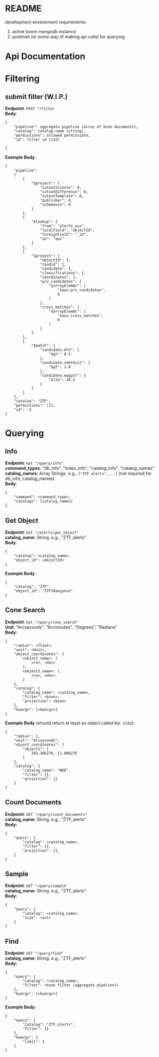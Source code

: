# README
development environment requirements:
1. active boom mongodb instance
2. postman (or some way of making api calls) for querying

# Api Documentation

# Filtering

## submit filter (W.I.P.)
**Endpoint**: `POST "/filter`\
**Body**:
```
{
    "pipeline": aggregate pipeline (array of bson documents),
    "catalog": catalog name (string),
    "permissions": allowed permissions,
    "id": filter id (i32)

}
```

**Example Body**:
```
{
    "pipeline": 
    [   
        {
            "$project": {
                "cutoutScience": 0, 
                "cutoutDifference": 0, 
                "cutoutTemplate": 0, 
                "publisher": 0, 
                "schemavsn": 0
            }
        }, 
        {
            "$lookup": {
                "from": "alerts_aux", 
                "localField": "objectId", 
                "foreignField": "_id", 
                "as": "aux"
            }
        }, 
        {
            "$project": {
                "objectId": 1, 
                "candid": 1, 
                "candidate": 1, 
                "classifications": 1, 
                "coordinates": 1, 
                "prv_candidates": {
                    "$arrayElemAt": [
                        "$aux.prv_candidates", 
                        0
                    ]
                }, 
                "cross_matches": {
                    "$arrayElemAt": [
                        "$aux.cross_matches", 
                        0
                    ]
                }
            }
        }, 
        {
            "$match": {
                "candidate.drb": {
                    "$gt": 0.5
                }, 
                "candidate.ndethist": {
                    "$gt": 1.0
                }, 
                "candidate.magpsf": {
                    "$lte": 18.5
                }
            }
        }
    ],
    "catalog": "ZTF",
    "permissions": [1],
    "id": -3
}
```

# Querying

## Info
**Endpoint**: `Get "/query/info"`\
**command_types**: "db_info", "index_info", "catalog_info", "catalog_names"\
**catalog_names**: Array Strings. e.g., `["ZTF_alerts",...]` (not required for db_info, catalog_names)\
**Body**: 
```
{
    "command": <command_type>,
    "catalogs": [catalog_names]
}
```

## Get Object
**Endpoint**: `Get "/alerts/get_object"`\
**catalog_name**: String. e.g., "ZTF_alerts"\
**Body**:
```
{
    "catalog": <catalog_name>,
    "object_id": <objectId>
}
```
**Example Body**:
```
{
    "catalog": "ZTF",
    "object_id": "ZTF18aajpnun"
}
```

## Cone Search
**Endpoint**: `Get "/query/cone_search"`\
**Unit**: "Arcseconds", "Arcminutes", "Degrees", "Radians"\
**Body**:
```
{
    "radius": <float>,
    "unit": <Unit>,
    "object_coordinates": {
        <object_name>: [
            <ra>, <dec>
        ],
        <object2_name>: [
            <ra>, <dec>
        ]
    },
    "catalog": {
        "catalog_name": <catalog_name>,
        "filter": <bson>,
        "projection": <bson>
    },
    "kwargs": {<kwargs>}
}
```

**Example Body** (should return at least an object called `NGC 5162`):
```
{
    "radius": 1,
    "unit": "Arcseconds",
    "object_coordinates": {
        "object1": [
            202.366276, 11.006276
        ]
    },
    "catalog": {
        "catalog_name": "NED",
        "filter": {},
        "projection": {}
    }
}
```

## Count Documents
**Endpoint**: `GET "/query/count_documents"`\
**catalog_name**: String. e.g., "ZTF_alerts"\
**Body:**
```
{
    "query": {
        "catalog": <catalog_name>,
        "filter": {},
        "projection": {},
    }
}
```

## Sample
**Endpoint**: `GET "/query/sample"`\
**catalog_name**: String. e.g., "ZTF_alerts"\
**Body:**
```
{
    "query": {
        "catalog": <catalog_name>,
        "size": <int>
    }
}
```

## Find
**Endpoint**: `GET "/query/find"`\
**catalog_name**: String. e.g., "ZTF_alerts"\
**Body:**
```
{
    "query": {
        "catalog": <catalog_name>,
        "filter": <bson filter (aggregate pipeline)>
    },
    "kwargs": {<kwargs>}
}
```
**Example Body**:
```
{
    "query": {
        "catalog": "ZTF_alerts",
        "filter": {}
    },
    "kwargs": {
        "limit": 1
    }
}
```
